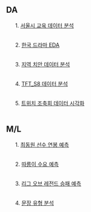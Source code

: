 

<ul>

<ul><h2> DA </h2>
<ul>1. <a href = "서울시_교육_데이터분석/"> 서울시 교육 데이터 분석 </a></ul></br>
<ul>2. <a href = "K_Drama_EDA/">  한국 드라마 EDA </a></br></ul></br>
<ul>3. <a href = "2023_지역_치안_데이터분석/">  지역 치안 데이터 분석 </a></ul></br>
<ul>4. <a href = "TFT 데이터 분석/">  TFT_S8 데이터 분석 </a></ul></br>
<ul>5. <a href = "트위치_조축회_데이터_시각화/">  트위치 조축회 데이터 시각화 </a></ul></br>



</ul>

<ul><h2> M/L </h2>
<ul>1. <a href = "최동원_연봉_예측/"> 최동원 선수 연봉 예측 </a></ul></br>
<ul>2. <a href = "따릉이_수요_예측/">  따릉이 수요 예측 </a></br></ul></br>
<ul>3. <a href = "리그오브레전드_승부_예측/">  리그 오브 레전드 승패 예측 </a></ul></br>
<ul>4. <a href = "문장_유형_분류_예측/">  문장 유형 분석 </a></ul>

</ul>

</ul>
